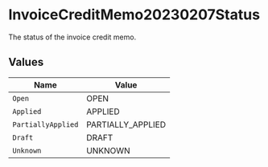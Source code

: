 # InvoiceCreditMemo20230207Status

The status of the invoice credit memo.


## Values

| Name               | Value              |
| ------------------ | ------------------ |
| `Open`             | OPEN               |
| `Applied`          | APPLIED            |
| `PartiallyApplied` | PARTIALLY_APPLIED  |
| `Draft`            | DRAFT              |
| `Unknown`          | UNKNOWN            |